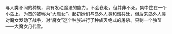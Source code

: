 与人类不同的种族，具有发动魔法的能力。不会衰老，但并非不死。集中住在一个小岛上，为首的被称为“大魔女”。起初她们与岛外人类和谐共处，但后来岛外人类对魔女发动了战争，对“魔女”这个种族进行了种族灭绝式的屠杀。只剩一个独苗——大魔女月代雪。
